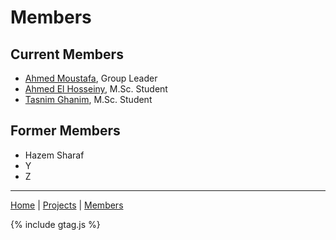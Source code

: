 # Members

## Current Members
- [Ahmed Moustafa](ahmedmoustafa.md), Group Leader
- [Ahmed El Hosseiny](ahmedelhosseiny.md), M.Sc. Student
- [Tasnim Ghanim](tasnimghanim.md), M.Sc. Student

## Former Members
- Hazem Sharaf
- Y
- Z

---
[Home](/) | [Projects](/projects) | [Members](/members)

{% include gtag.js %}
